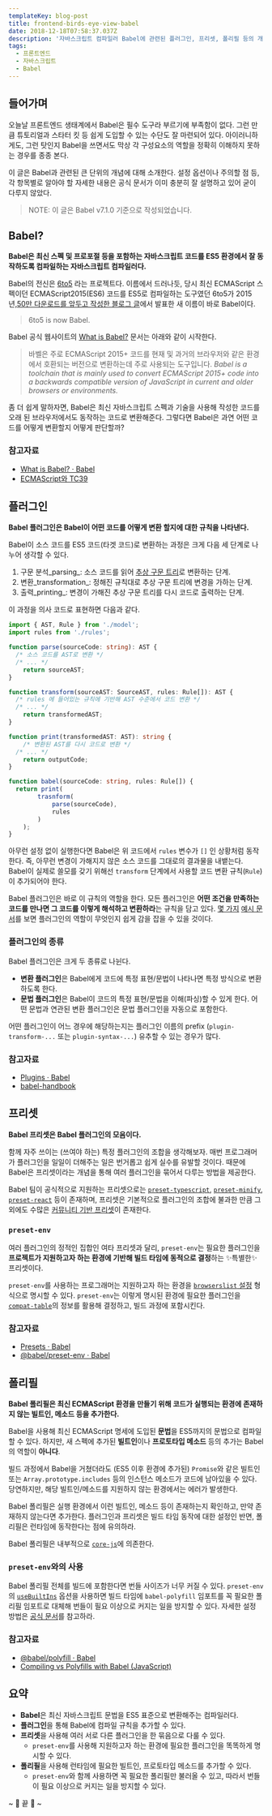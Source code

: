 ```yaml
---
templateKey: blog-post
title: frontend-birds-eye-view-babel
date: 2018-12-18T07:58:37.037Z
description: '자바스크립트 컴파일러 Babel에 관련된 플러그인, 프리셋, 폴리필 등의 개념에 대해 소개합니다.'
tags:
  - 프론트엔드
  - 자바스크립트
  - Babel
---
```

## 들어가며
오늘날 프론트엔드 생태계에서 Babel은 필수 도구라 부르기에 부족함이 없다. 그런 만큼 튜토리얼과 스타터 킷 등 쉽게 도입할 수 있는 수단도 잘 마련되어 있다. 아이러니하게도, 그런 탓인지 Babel을 쓰면서도 막상 각 구성요소의 역할을 정확히 이해하지 못하는 경우를 종종 본다.

이 글은 Babel과 관련된 큰 단위의 개념에 대해 소개한다. 설정 옵션이나 주의할 점 등, 각 항목별로 알아야 할 자세한 내용은 공식 문서가 이미 충분히 잘 설명하고 있어 굳이 다루지 않았다.

> NOTE: 이 글은 Babel v7.1.0 기준으로 작성되었습니다.

## Babel?
**Babel은 최신 스펙 및 프로포절 등을 포함하는 자바스크립트 코드를 ES5 환경에서 잘 동작하도록 컴파일하는 자바스크립트 컴파일러다.**

Babel의 전신은 [6to5](https://github.com/6to5) 라는 프로젝트다. 이름에서 드러나듯, 당시 최신 ECMAScript 스펙이던 ECMAScript2015(ES6) 코드를 ES5로 컴파일하는 도구였던 6to5가 2015년,[50만 다운로드를 앞두고 작성한 블로그 글](https://babeljs.io/blog/2015/02/15/not-born-to-die)에서 발표한 새 이름이 바로 Babel이다.

> 6to5 is now Babel.  

Babel 공식 웹사이트의 [What is Babel?](https://babeljs.io/docs/en/#babel-is-a-javascript-compiler) 문서는 아래와 같이 시작한다.

> 바벨은 주로 ECMAScript 2015+ 코드를 현재 및 과거의 브라우저와 같은 환경에서 호환되는 버전으로 변환하는데 주로 사용되는 도구입니다. _Babel is a toolchain that is mainly used to convert ECMAScript 2015+ code into a backwards compatible version of JavaScript in current and older browsers or environments._  

좀 더 쉽게 말하자면, Babel은 최신 자바스크립트 스펙과 기술을 사용해 작성한 코드를 오래 된 브라우저에서도 동작하는 코드로 변환해준다. 그렇다면 Babel은 과연 어떤 코드를 어떻게 변환할지 어떻게 판단할까?

### 참고자료
* [What is Babel? · Babel](https://babeljs.io/docs/en/)
* [ECMAScript와 TC39](https://ahnheejong.name/articles/ecmascript-tc39/)

## 플러그인
**Babel 플러그인은 Babel이 어떤 코드를 어떻게 변환 할지에 대한 규칙을 나타낸다.**

Babel이 소스 코드를 ES5 코드(타겟 코드)로 변환하는 과정은 크게 다음 세 단계로 나누어 생각할 수 있다.

1. 구문 분석_parsing_: 소스 코드를 읽어 [추상 구문 트리](https://ko.wikipedia.org/wiki/%EC%B6%94%EC%83%81_%EA%B5%AC%EB%AC%B8_%ED%8A%B8%EB%A6%AC)로 변환하는 단계.
2. 변환_transformation_: 정해진 규칙대로 추상 구문 트리에 변경을 가하는 단계.
3. 출력_printing_: 변경이 가해진 추상 구문 트리를 다시 코드로 출력하는 단계.

이 과정을 의사 코드로 표현하면 다음과 같다.

```ts
import { AST, Rule } from './model';
import rules from './rules';

function parse(sourceCode: string): AST {
  /* 소스 코드를 AST로 변환 */
  /* ... */
	return sourceAST;
}

function transform(sourceAST: SourceAST, rules: Rule[]): AST {
  /* rules 에 들어있는 규칙에 기반해 AST 수준에서 코드 변환 */
  /* ... */
	return transformedAST;
}

function print(transformedAST: AST): string {
	/* 변환된 AST를 다시 코드로 변환 */
  /* ... */
	return outputCode;
}

function babel(sourceCode: string, rules: Rule[]) {
  return print(
		trasnform(
			parse(sourceCode),
			rules
		)
	);
}
```

아무런 설정 없이 실행한다면 Babel은 위 코드에서 `rules` 변수가  `[]` 인 상황처럼 동작한다. 즉, 아무런 변경이 가해지지 않은 소스 코드를 그대로의 결과물을 내뱉는다. Babel이 실제로 쓸모를 갖기 위해선 `transform` 단계에서 사용할 코드 변환 규칙(`Rule`)이 추가되어야 한다. 

Babel 플러그인은 바로 이 규칙의 역할을 한다. 모든 플러그인은 **어떤 조건을 만족하는 코드를 만나면 그 코드를 이렇게 해석하고 변환하라**는 규칙을 담고 있다. [몇 가지](https://babeljs.io/docs/en/babel-plugin-transform-spread) [예시 문서](https://babeljs.io/docs/en/babel-plugin-transform-exponentiation-operator)를 보면 플러그인의 역할이 무엇인지 쉽게 감을 잡을 수 있을 것이다.

### 플러그인의 종류
Babel 플러그인은 크게 두 종류로 나뉜다.

* **변환 플러그인**은 Babel에게 코드에 특정 표현/문법이 나타나면 특정 방식으로 변환하도록 한다.
* **문법 플러그인**은 Babel이 코드의 특정 표현/문법을 이해(파싱)할 수 있게 한다. 어떤 문법과 연관된 변환 플러그인은 문법 플러그인을 자동으로 포함한다.

어떤 플러그인이 어느 경우에 해당하는지는 플러그인 이름의 prefix (`plugin-transform-...` 또는 `plugin-syntax-...`) 유추할 수 있는 경우가 많다.

### 참고자료
* [Plugins · Babel](https://babeljs.io/docs/en/plugins)
* [babel-handbook](https://github.com/jamiebuilds/babel-handbook)

## 프리셋
**Babel 프리셋은 Babel 플러그인의 모음이다.**

함께 자주 쓰이는 (쓰여야 하는) 특정 플러그인의 조합을 생각해보자. 매번 프로그래머가 플러그인을 일일이 더해주는 일은 번거롭고 쉽게 실수를 유발할 것이다. 때문에 Babel은 프리셋이라는 개념을 통해 여러 플러그인을 묶어서 다루는 방법을 제공한다.

Babel 팀이 공식적으로 지원하는 프리셋으로는 [`preset-typescript`](https://babeljs.io/docs/en/babel-preset-typescript), [`preset-minify`](https://babeljs.io/docs/en/babel-preset-minify), [`preset-react`](https://babeljs.io/docs/en/babel-preset-react) 등이 존재하며, 프리셋은 기본적으로 플러그인의 조합에 불과한 만큼 그 외에도 수많은 [커뮤니티 기반 프리셋](https://www.npmjs.com/search?q=babel-preset)이 존재한다.

### `preset-env`
여러 플러그인의 정적인 집합인 여타 프리셋과 달리, `preset-env`는 필요한 플러그인을 **프로젝트가 지원하고자 하는 환경에 기반해 빌드 타임에 동적으로 결정**하는 ✨특별한✨ 프리셋이다.

`preset-env`를 사용하는 프로그래머는 지원하고자 하는 환경을 [`browserslist`  설정]([) 형식으로 명시할 수 있다. `preset-env`는 이렇게 명시된 환경에 필요한 플러그인을 [`compat-table`](https://github.com/kangax/compat-table)의 정보를 활용해 결정하고, 빌드 과정에 포함시킨다.

### 참고자료
* [Presets · Babel](https://babeljs.io/docs/en/presets)
* [@babel/preset-env · Babel](https://babeljs.io/docs/en/babel-preset-env.html)

## 폴리필
**Babel 폴리필은 최신 ECMAScript 환경을 만들기 위해 코드가 실행되는 환경에 존재하지 않는 빌트인, 메소드 등을 추가한다.**

Babel을 사용해 최신 ECMAScript 명세에 도입된 **문법**을 ES5까지의 문법으로 컴파일할 수 있다. 하지만, 새 스펙에 추가된 **빌트인**이나 **프로토타입 메소드** 등의 추가는 Babel의 역할이 **아니다**.

빌드 과정에서 Babel을 거쳤더라도 (ES5 이후 환경에 추가된)  `Promise`와 같은 빌트인 또는 `Array.prototype.includes` 등의 인스턴스 메소드가 코드에 남아있을 수 있다. 당연하지만, 해당 빌트인/메소드를 지원하지 않는 환경에서는 에러가 발생한다.

Babel 폴리필은 실행 환경에서 이런 빌트인, 메소드 등이 존재하는지 확인하고, 만약 존재하지 않는다면 추가한다. 플러그인과 프리셋은 빌드 타임 동작에 대한 설정인 반면, 폴리필은 런타임에 동작한다는 점에 유의하라.

Babel 폴리필은 내부적으로 [`core-js`](https://github.com/zloirock/core-js)에 의존한다.

### `preset-env`와의 사용
Babel 폴리필 전체를 빌드에 포함한다면 번들 사이즈가 너무 커질 수 있다.  `preset-env`의  [`useBuiltIns`](https://babeljs.io/docs/en/babel-preset-env#usebuiltins) 옵션을 사용하면 빌드 타임에 `babel-polyfill` 임포트를 꼭 필요한 폴리필 임포트로 대체해 번들이 필요 이상으로 커지는 일을 방지할 수 있다. 자세한 설정 방법은 [공식 문서](https://babeljs.io/docs/en/babel-polyfill#usage-in-node-browserify-webpack)를 참고하라.

### 참고자료
* [@babel/polyfill · Babel](https://babeljs.io/docs/en/babel-polyfill)
* [Compiling vs Polyfills with Babel (JavaScript)](https://tylermcginnis.com/compiling-polyfills/)

## 요약
* **Babel**은 최신 자바스크립트 문법을 ES5 표준으로 변환해주는 컴파일러다.
* **플러그인**을 통해 Babel에 컴파일 규칙을 추가할 수 있다.
* **프리셋**을 사용해 여러 서로 다른 플러그인을 한 묶음으로 다룰 수 있다.
	* `preset-env`를 사용해 지원하고자 하는 환경에 필요한 플러그인을 똑똑하게 명시할 수 있다.
* **폴리필**을 사용해 런타임에 필요한 빌트인, 프로토타입 메소드를 추가할 수 있다.
	* `preset-env`와 함께 사용하면 꼭 필요한 폴리필만 불러올 수 있고, 따라서 번들이 필요 이상으로 커지는 일을 방지할 수 있다.

~ 🌝 끝 🌚 ~
